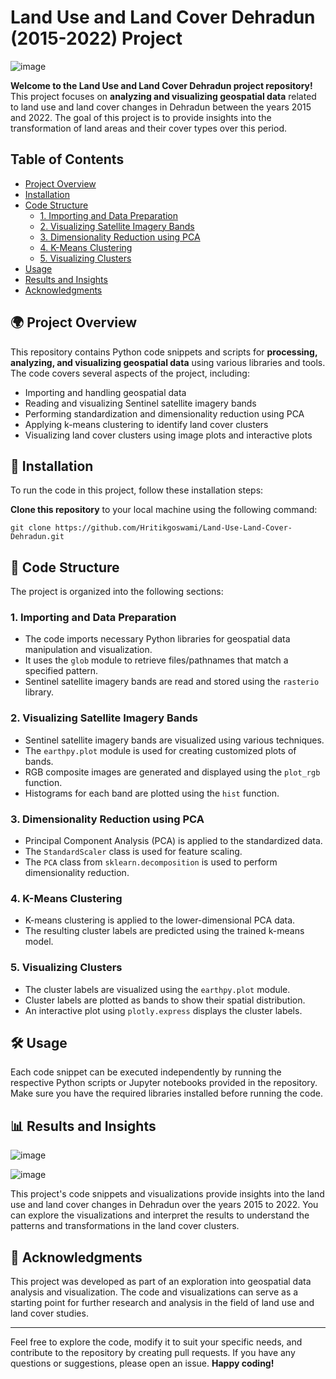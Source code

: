 # Land Use and Land Cover Dehradun (2015-2022) Project
![image](https://github.com/Hritikgoswami/Land-Use-Land-Cover-Dehradun/assets/84679973/c6ae11a4-d1ed-4a6f-b711-4aaddad66563)



**Welcome to the Land Use and Land Cover Dehradun project repository!** This project focuses on **analyzing and visualizing geospatial data** related to land use and land cover changes in Dehradun between the years 2015 and 2022. The goal of this project is to provide insights into the transformation of land areas and their cover types over this period.

## Table of Contents

- [Project Overview](#-project-overview)
- [Installation](#-installation)
- [Code Structure](#-code-structure)
  - [1. Importing and Data Preparation](#1-importing-and-data-preparation)
  - [2. Visualizing Satellite Imagery Bands](#2-visualizing-satellite-imagery-bands)
  - [3. Dimensionality Reduction using PCA](#3-dimensionality-reduction-using-pca)
  - [4. K-Means Clustering](#4-k-means-clustering)
  - [5. Visualizing Clusters](#5-visualizing-clusters)
- [Usage](#-usage)
- [Results and Insights](#-results-and-insights)
- [Acknowledgments](#-acknowledgments)

## 🌍 Project Overview

This repository contains Python code snippets and scripts for **processing, analyzing, and visualizing geospatial data** using various libraries and tools. The code covers several aspects of the project, including:

- Importing and handling geospatial data
- Reading and visualizing Sentinel satellite imagery bands
- Performing standardization and dimensionality reduction using PCA
- Applying k-means clustering to identify land cover clusters
- Visualizing land cover clusters using image plots and interactive plots

## 🚀 Installation

To run the code in this project, follow these installation steps:

**Clone this repository** to your local machine using the following command:

   ```
   git clone https://github.com/Hritikgoswami/Land-Use-Land-Cover-Dehradun.git
   ```

## 📂 Code Structure

The project is organized into the following sections:

### 1. Importing and Data Preparation

- The code imports necessary Python libraries for geospatial data manipulation and visualization.
- It uses the `glob` module to retrieve files/pathnames that match a specified pattern.
- Sentinel satellite imagery bands are read and stored using the `rasterio` library.

### 2. Visualizing Satellite Imagery Bands

- Sentinel satellite imagery bands are visualized using various techniques.
- The `earthpy.plot` module is used for creating customized plots of bands.
- RGB composite images are generated and displayed using the `plot_rgb` function.
- Histograms for each band are plotted using the `hist` function.

### 3. Dimensionality Reduction using PCA

- Principal Component Analysis (PCA) is applied to the standardized data.
- The `StandardScaler` class is used for feature scaling.
- The `PCA` class from `sklearn.decomposition` is used to perform dimensionality reduction.

### 4. K-Means Clustering

- K-means clustering is applied to the lower-dimensional PCA data.
- The resulting cluster labels are predicted using the trained k-means model.

### 5. Visualizing Clusters

- The cluster labels are visualized using the `earthpy.plot` module.
- Cluster labels are plotted as bands to show their spatial distribution.
- An interactive plot using `plotly.express` displays the cluster labels.

## 🛠️ Usage

Each code snippet can be executed independently by running the respective Python scripts or Jupyter notebooks provided in the repository. Make sure you have the required libraries installed before running the code.

## 📊 Results and Insights
![image](https://github.com/Hritikgoswami/Land-Use-Land-Cover-Dehradun/assets/84679973/64a990a7-8d73-401b-9e04-3a3cc06bee17)

![image](https://github.com/Hritikgoswami/Land-Use-Land-Cover-Dehradun/assets/84679973/9391f726-a592-4176-8db3-8ffdbab74de4)


This project's code snippets and visualizations provide insights into the land use and land cover changes in Dehradun over the years 2015 to 2022. You can explore the visualizations and interpret the results to understand the patterns and transformations in the land cover clusters.

## 🙏 Acknowledgments

This project was developed as part of an exploration into geospatial data analysis and visualization. The code and visualizations can serve as a starting point for further research and analysis in the field of land use and land cover studies.

---

Feel free to explore the code, modify it to suit your specific needs, and contribute to the repository by creating pull requests. If you have any questions or suggestions, please open an issue. **Happy coding!**
